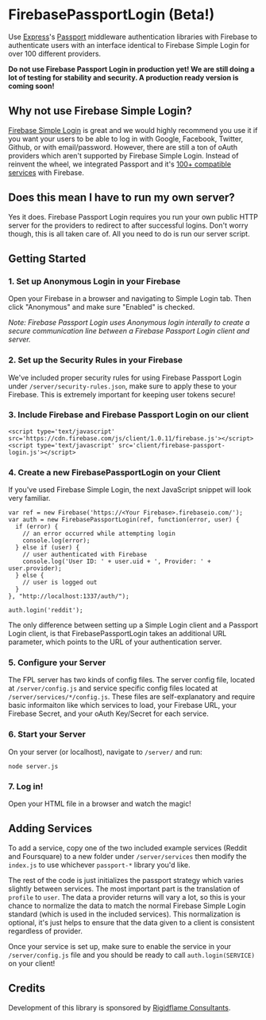 FirebasePassportLogin (Beta!)
=======================

Use [Express](http://expressjs.com/)'s [Passport](http://passportjs.org/) middleware authentication libraries with Firebase to authenticate users with an interface identical to Firebase Simple Login for over 100 different providers.

**Do not use Firebase Passport Login in production yet! We are still doing a lot of testing for stability and security. A production ready version is coming soon!**

Why not use Firebase Simple Login?
---
[Firebase Simple Login](https://www.firebase.com/docs/security/simple-login-overview.html) is great and we would highly recommend you use it if you want your users to be able to log in with Google, Facebook, Twitter, Github, or with email/password. However, there are still a ton of oAuth providers which aren't supported by Firebase Simple Login. Instead of reinvent the wheel, we integrated Passport and it's [100+ compatible services](http://passportjs.org/guide/providers/) with Firebase. 

Does this mean I have to run my own server?
---
Yes it does. Firebase Passport Login requires you run your own public HTTP server for the providers to redirect to after successful logins. Don't worry though, this is all taken care of. All you need to do is run our server script.

Getting Started
---

### 1. Set up Anonymous Login in your Firebase
Open your Firebase in a browser and navigating to Simple Login tab. Then click "Anonymous" and make sure "Enabled" is checked.

*Note: Firebase Passport Login uses Anonymous login interally to create a secure communication line between a Firebase Passport Login client and server.* 

### 2. Set up the Security Rules in your Firebase
We've included proper security rules for using Firebase Passport Login under `/server/security-rules.json`, make sure to apply these to your Firebase. This is extremely important for keeping user tokens secure!

### 3. Include Firebase and Firebase Passport Login on our client

    <script type='text/javascript' src='https://cdn.firebase.com/js/client/1.0.11/firebase.js'></script>
    <script type='text/javascript' src='client/firebase-passport-login.js'></script>
            
### 4. Create a new FirebasePassportLogin on your Client
If you've used Firebase Simple Login, the next JavaScript snippet will look very familiar.

    var ref = new Firebase('https://<Your Firebase>.firebaseio.com/');
    var auth = new FirebasePassportLogin(ref, function(error, user) {
      if (error) {
        // an error occurred while attempting login
        console.log(error);
      } else if (user) {
        // user authenticated with Firebase
        console.log('User ID: ' + user.uid + ', Provider: ' + user.provider);
      } else {
        // user is logged out
      }
    }, "http://localhost:1337/auth/");
    
    auth.login('reddit');
    
The only difference between setting up a Simple Login client and a Passport Login client, is that FirebasePassportLogin takes an additional URL parameter, which points to the URL of your authentication server.
    
### 5. Configure your Server
The FPL server has two kinds of config files. The server config file, located at `/server/config.js` and service specific config files located at `/server/services/*/config.js`. These files are self-explanatory and require basic informaiton like which services to load, your Firebase URL, your Firebase Secret, and your oAuth Key/Secret for each service.
    
### 6. Start your Server
On your server (or localhost), navigate to `/server/` and run:

    node server.js

### 7. Log in!
Open your HTML file in a browser and watch the magic!

Adding Services
--------

To add a service, copy one of the two included example services (Reddit and Foursquare) to a new folder under `/server/services` then modify the `index.js` to use whichever `passport-*` library you'd like. 

The rest of the code is just initializes the passport strategy which varies slightly between services. The most important part is the translation of `profile` to `user`. The data a provider returns will vary a lot, so this is your chance to normalize the data to match the normal Firebase Simple Login standard (which is used in the included services). This normalization is optional, it's just helps to ensure that the data given to a client is consistent regardless of provider. 

Once your service is set up, make sure to enable the service in your `/server/config.js` file and you should be ready to call `auth.login(SERVICE)` on your client!

## Credits
Development of this library is sponsored by [Rigidflame Consultants](http://www.rigidflame.com).